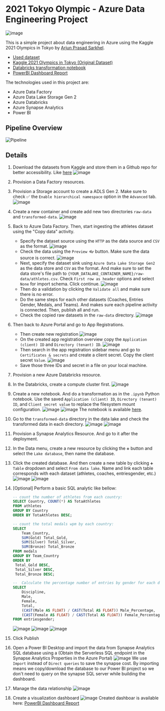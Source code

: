 # 2021 Tokyo Olympic - Azure Data Engineering Project

![image](https://github.com/masadamsahid/tokyo-olympic-azure-data-engineering-project/assets/62916459/a66499e0-4d8d-4fd4-8d0b-06cb12a8424f)

This is a simple project about data engineering in Azure using the Kaggle 2021 Olympics in Tokyo by [Arjun Prasad Sarkhel](https://www.kaggle.com/arjunprasadsarkhel "Arjun Prasad Sarkhel").

- [Used dataset](./data "raw-data")
- [Kaggle 2021 Olympics in Tokyo (Original Dataset)](https://www.kaggle.com/datasets/arjunprasadsarkhel/2021-olympics-in-tokyo "2021 Olympics in Tokyo")
- [Databricks transformation notebook](./Tokyo%20Olympic%20Transformation.ipynb "Databrick transformation notebook")
- [PowerBI Dashboard Report](./Tokyo%20Olympic%20Transformation.ipynb)

The technologies used in this project are:
- Azure Data Factory
- Azure Data Lake Storage Gen 2
- Azure Databricks
- Azure Synapse Analytics
- Power BI

## Pipeline Overview

![Pipeline](https://github.com/masadamsahid/tokyo-olympic-azure-data-engineering-project/assets/62916459/d83be7ab-2e4e-4e86-860c-1ec6aa8b8d42)

## Details

  1. Download the datasets from Kaggle and store them in a Github repo for better accessibility. Like [here](./data "raw data")
      ![image](https://github.com/masadamsahid/tokyo-olympic-azure-data-engineering-project/assets/62916459/8e3273a9-c8d2-476f-9c9e-6a6bd85559aa)

  2. Provision a Data Factory resources.
  3. Provision a Storage account to create a ADLS Gen 2. Make sure to check ✅ the `Enable hierarchical namespace` option in the `Advanced` tab.
    ![image](https://github.com/masadamsahid/tokyo-olympic-azure-data-engineering-project/assets/62916459/63bf913c-0897-4d87-9002-e61fe9532882)
  4. Create a new container and create add new two directories `raw-data` and `transformed-data`.
    ![image](https://github.com/masadamsahid/tokyo-olympic-azure-data-engineering-project/assets/62916459/f0f73c4a-c677-42ac-b9b4-3d2ee75fa499)
  5. Back to Azure Data Factory. Then, start ingesting the athletes dataset using the "Copy data" activity.
       - Specify the dataset source using the `HTTP` as the data source and `CSV` as the format.
         ![image](https://github.com/masadamsahid/tokyo-olympic-azure-data-engineering-project/assets/62916459/9ff7ed8e-5df3-44b8-9af5-fb53f7686cc8)
       - Check the data using the `Preview 👓` button. Make sure the data source is correct.
         ![image](https://github.com/masadamsahid/tokyo-olympic-azure-data-engineering-project/assets/62916459/d1277cfd-2320-4ac3-9eb4-1afa7cb5d1c0)
       - Next, specify the dataset sink using `Azure Data Lake Storage Gen2` as the data store and `CSV` as the format. And make sure to set the data store's file path to `{YOUR_DATALAKE_CONTAINER_NAME}/raw-data/athletes.csv`. Check `First row as header` options and select `None` for import schema. Click continue.
         ![image](https://github.com/masadamsahid/tokyo-olympic-azure-data-engineering-project/assets/62916459/17f78233-2273-47b7-a0b4-e99310530bcc)
       - Then do a validation by clicking the `Validate all` and make sure there is no error.
       - Do the same steps for each other datasets (Coaches, Entries Gender, Medals, and Teams). And makes sure each pipeline activity is connected. Then, publish all and run.
       - Check the copied raw datasets in the `raw-data` directory.
         ![image](https://github.com/masadamsahid/tokyo-olympic-azure-data-engineering-project/assets/62916459/8fde554d-5169-45c1-a02b-1c473fbb2d94)

  6. Then back to Azure Portal and go to App Registrations.
       - Then create new registration
         ![image](https://github.com/masadamsahid/tokyo-olympic-azure-data-engineering-project/assets/62916459/b3719f51-3710-4015-8490-60ad700662f2)
       - On the created app registration overview copy the `Application (client) ID` and `Directory (tenant) ID`.
         ![image](https://github.com/masadamsahid/tokyo-olympic-azure-data-engineering-project/assets/62916459/672fe3ab-2729-4e8e-8366-5e043e59ef33)
       - Then search in the app registration sidebar menu and go to `Certificates & secrets` and create a client secret. Copy the client secret `Value`.
         ![image](https://github.com/masadamsahid/tokyo-olympic-azure-data-engineering-project/assets/62916459/18c3a8ec-a7d9-46ba-bfb9-c7c787297b48)
       - Save those three IDs and secret in a file on your local machine.
  7. Provision a new Azure Databricks resource.
  8. In the Databricks, create a compute cluster first.
    ![image](https://github.com/masadamsahid/tokyo-olympic-azure-data-engineering-project/assets/62916459/338fb559-bbd1-493a-bc7a-7324370aa2a2)

  9. Create a new notebook. And do a transformation as in the `.ipynb` Python notebook. Use the saved `Application (client) ID`, `Directory (tenant) ID`, and `Client secret value` to replace the filesystem mount configuration.
     ![image](https://github.com/masadamsahid/tokyo-olympic-azure-data-engineering-project/assets/62916459/59483a91-c2bd-4bd2-bf17-cfc45c984616)
     ![image](https://github.com/masadamsahid/tokyo-olympic-azure-data-engineering-project/assets/62916459/9ece2b43-3b88-4c36-8596-143230d9e391)
     The notebook is available [here](./Tokyo%20Olympic%20Transformation.ipynb "Databrick transformation notebook").

  10. Go to the `transformed-data` directory in the data lake and check the transformed data in each directory.
    ![image](https://github.com/masadamsahid/tokyo-olympic-azure-data-engineering-project/assets/62916459/4f6f14fb-dcac-4ec8-a8dc-9ec87ee584ac)
    ![image](https://github.com/masadamsahid/tokyo-olympic-azure-data-engineering-project/assets/62916459/65866e4e-dbb1-4280-bc1e-1e1bd1aca399)

  11. Provision a Synapse Analytics Resource. And go to it after the deployment.
  12. In the Data menu, create a new resource by clicking the `➕` button and select the `Lake database`, then name the database.
  13. Click the created database. And then create a new table by clicking `➕ Table` dropdown and select `From data lake`. Name and link each table corresponds with each dataset (athletes, coaches, entriesgender, etc.)
    ![image](https://github.com/masadamsahid/tokyo-olympic-azure-data-engineering-project/assets/62916459/edb24844-a21f-41d7-bf36-e0ad9b0bfc31)
    ![image](https://github.com/masadamsahid/tokyo-olympic-azure-data-engineering-project/assets/62916459/c577c516-77c5-4ff4-b58b-d47c6222f0e1)

  14. [Optional] Perform a basic SQL analytic like bellow:
      ```sql
      -- count the number of athletes from each country:
      SELECT Country, COUNT(*) AS TotaAthletes
      FROM athletes
      GROUP BY Country
      ORDER BY TotaAthletes DESC;
      
      -- count the total medals wpm by each country:
      SELECT
          Team_Country,
          SUM(Gold) Total_Gold,
          SUM(Silver) Total_Silver,
          SUM(Bronze) Total_Bronze
      FROM medals
      GROUP BY Team_Country
      ORDER BY
       Total_Gold DESC,
       Total_Silver DESC,
       Total_Bronze DESC;
      
      --  Calculate the percentage number of entries by gender for each discipline:
      SELECT
          Discipline,
          Male,
          Female,
          Total,
          (CAST(Male AS FLOAT) / CAST(Total AS FLOAT)) Male_Percentage,
          (CAST(Female AS FLOAT) / CAST(Total AS FLOAT)) Female_Percentage
      FROM entriesgender;
      ```
      ![image](https://github.com/masadamsahid/tokyo-olympic-azure-data-engineering-project/assets/62916459/4962864f-ec6b-46ee-a287-59812a976087)
      ![image](https://github.com/masadamsahid/tokyo-olympic-azure-data-engineering-project/assets/62916459/5c464a53-0778-45e6-998a-ea470ab0c278)
      ![image](https://github.com/masadamsahid/tokyo-olympic-azure-data-engineering-project/assets/62916459/888c8396-6a8f-48a8-8af2-797bbb4420ce)


  15. Click Publish
  16. Open a Power BI Desktop and import the data from Synapse Analytics SQL database using a  (Obtain the Serverless SQL endpoint in the Synapse Analytics Properties in the Azure Portal)
      ![image](https://github.com/masadamsahid/tokyo-olympic-azure-data-engineering-project/assets/62916459/03971118-196e-4391-9bc0-4c3aca5dc994)
      We use `Import` instead of `Direct queries` to save the synapse cost. By importing means we copy/download the database to our Power BI project so we don't need to query on the synapse SQL server while building the dashboard.

  17. Manage the data relationship
      ![image](https://github.com/masadamsahid/tokyo-olympic-azure-data-engineering-project/assets/62916459/6e11adbb-b2d2-4271-9261-02d3e2dc58d8)

  18. Create a visualization dashboard
      ![image](https://github.com/masadamsahid/tokyo-olympic-azure-data-engineering-project/assets/62916459/8cf0ef4a-d4ff-4ef9-bf2d-4c2460982059)
      Created dashboar is available here: [PowerBI Dashboard Report](./Tokyo%20Olympic%20Transformation.ipynb)

      
